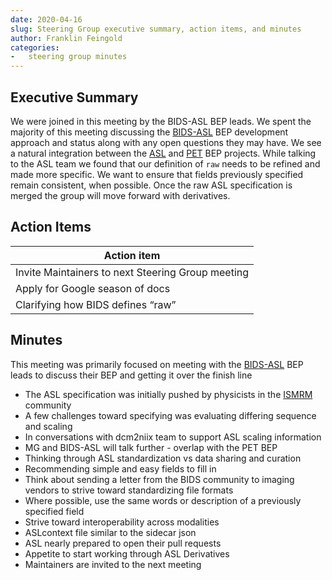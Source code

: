 ```yaml
---
date: 2020-04-16
slug: Steering Group executive summary, action items, and minutes
author: Franklin Feingold
categories:
-   steering group minutes
---
```


<!-- more -->

## Executive Summary

We were joined in this meeting by the BIDS-ASL BEP leads.
We spent the majority of this meeting discussing the [BIDS-ASL](https://bids.neuroimaging.io/bep005) BEP development approach and status along with any open questions they may have.
We see a natural integration between the [ASL](https://bids.neuroimaging.io/bep005) and [PET](https://bids.neuroimaging.io/bep009) BEP projects.
While talking to the ASL team we found that our definition of `raw` needs to be refined and made more specific.
We want to ensure that fields previously specified remain consistent, when possible. Once the raw ASL specification is merged the group will move forward with derivatives.

## Action Items

| Action item                                       |
| ------------------------------------------------- |
| Invite Maintainers to next Steering Group meeting |
| Apply for Google season of docs                   |
| Clarifying how BIDS defines “raw”                 |

## Minutes

This meeting was primarily focused on meeting with the [BIDS-ASL](https://bids.neuroimaging.io/bep005) BEP leads to discuss their BEP and getting it over the finish line

-   The ASL specification was initially pushed by physicists in the [ISMRM](https://www.ismrm.org/) community
-   A few challenges toward specifying was evaluating differing sequence and scaling
-   In conversations with dcm2niix team to support ASL scaling information
-   MG and BIDS-ASL will talk further - overlap with the PET BEP
-   Thinking through ASL standardization vs data sharing and curation
-   Recommending simple and easy fields to fill in
-   Think about sending a letter from the BIDS community to imaging vendors to strive toward standardizing file formats
-   Where possible, use the same words or description of a previously specified field
-   Strive toward interoperability across modalities
-   ASLcontext file similar to the sidecar json
-   ASL nearly prepared to open their pull requests
-   Appetite to start working through ASL Derivatives
-   Maintainers are invited to the next meeting

